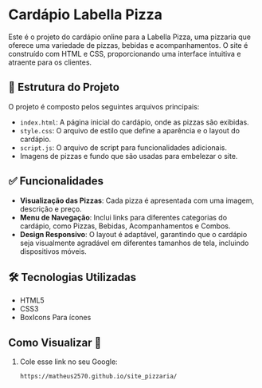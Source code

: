 # Cardápio Labella Pizza

Este é o projeto do cardápio online para a Labella Pizza, uma pizzaria que oferece uma variedade de pizzas, bebidas e acompanhamentos. O site é construído com HTML e CSS, proporcionando uma interface intuitiva e atraente para os clientes.

## 📂 Estrutura do Projeto

O projeto é composto pelos seguintes arquivos principais:

- `index.html`: A página inicial do cardápio, onde as pizzas são exibidas.
- `style.css`: O arquivo de estilo que define a aparência e o layout do cardápio.
- `script.js`: O arquivo de script para funcionalidades adicionais.
- Imagens de pizzas e fundo que são usadas para embelezar o site.

## ✅ Funcionalidades 

- **Visualização das Pizzas**: Cada pizza é apresentada com uma imagem, descrição e preço.
- **Menu de Navegação**: Inclui links para diferentes categorias do cardápio, como Pizzas, Bebidas, Acompanhamentos e Combos.
- **Design Responsivo**: O layout é adaptável, garantindo que o cardápio seja visualmente agradável em diferentes tamanhos de tela, incluindo dispositivos móveis.

## 🛠️ Tecnologias Utilizadas

- HTML5
- CSS3
- BoxIcons Para ícones

## Como Visualizar 📌

1. Cole esse link no seu Google:
   ```bash
   https://matheus2570.github.io/site_pizzaria/
